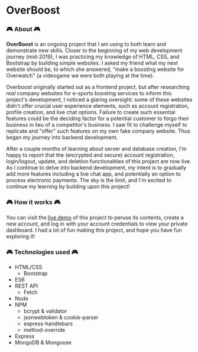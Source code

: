 # OverBoost

### 🎮 About 🎮
**OverBoost** is an ongoing project that I am using to both learn and demonstrate new skills. Closer to the beginning of my web development journey (mid-2019), I was practicing my knowledge of HTML, CSS, and Bootstrap by building simple websites. I asked my friend what my next website should be, to which she answered, "make a boosting website for Overwatch" (a videogame we were both playing at the time). 

Overboost originally started out as a frontend project, but after researching *real* company websites for e-sports boosting services to inform this project's development, I noticed a glaring oversight: some of these websites didn't offer crucial user experience elements, such as account registration, profile creation, and live chat options. Failure to create such essential features could be the deciding factor for a potential customer to forgo their business in lieu of a competitor's business. I saw fit to challenge myself to replicate and "offer" such features on my own fake company website. Thus began my journey into backend development.

After a couple months of learning about server and database creation, I'm happy to report that the (encrypted and secure) account registration, login/logout, update, and deletion functionalities of this project are now live. As I continue to delve into backend development, my intent is to gradually add more features including a live chat app, and potentially an option to process electronic payments. The sky is the limit, and I'm excited to continue my learning by building upon this project!

### 🎮 How it works 🎮
You can visit the [live demo](http://overwatchboosting.herokuapp.com/) of this project to peruse its contents, create a new account, and log in with your account credentials to view your private dashboard. I had a lot of fun making this project, and hope you have fun exploring it!

### 🎮 Technologies used 🎮

- HTML/CSS
	- Bootstrap
- ES6
- REST API
	- Fetch
- Node
- NPM
	- bcrypt & validator
	- jsonwebtoken & cookie-parser
	- express-handlebars
	- method-override
- Express
- MongoDB & Mongoose



